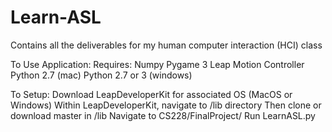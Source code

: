 # Learn-ASL
Contains all the deliverables for my human computer interaction (HCI) class

To Use Application:
    Requires: 
              Numpy
              Pygame 3
              Leap Motion Controller
              Python 2.7 (mac)
              Python 2.7 or 3 (windows)

To Setup:
    Download LeapDeveloperKit for associated OS (MacOS or Windows)
    Within LeapDeveloperKit, navigate to /lib directory 
    Then clone or download master in /lib
    Navigate to CS228/FinalProject/
    Run LearnASL.py
    
    
    
    
